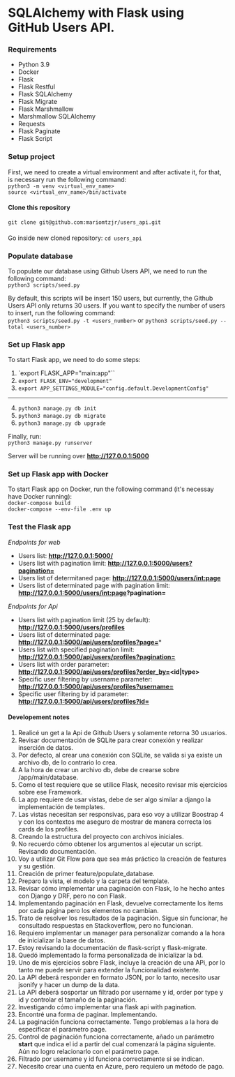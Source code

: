 # SQLAlchemy with Flask using GitHub Users API.

### Requirements
- Python 3.9
- Docker
- Flask
- Flask Restful
- Flask SQLAlchemy
- Flask Migrate
- Flask Marshmallow
- Marshmallow SQLAlchemy
- Requests
- Flask Paginate
- Flask Script

### Setup project
First, we need to create a virtual environment and after activate it, for that, is necessary run the following command:  
`python3 -m venv <virtual_env_name>`  
`source <virtual_env_name>/bin/activate`  

#### Clone this repository
`git clone git@github.com:mariomtzjr/users_api.git`  

####
Go inside new cloned repository: 
`cd users_api`

### Populate database
To populate our database using Github Users API, we need to run the following command:  
`python3 scripts/seed.py`  

By default, this scripts will be insert 150 users, but currently, the Github Users API only returns 30 users. If you want to specify the number of users to insert, run the following command:  
`python3 scripts/seed.py -t <users_number>` or `python3 scripts/seed.py --total <users_number>`  

### Set up Flask app
To start Flask app, we need to do some steps:  
1. `export FLASK_APP="main:app"``
2. `export FLASK_ENV="development"`
3. `export APP_SETTINGS_MODULE="config.default.DevelopmentConfig"`
---
4. `python3 manage.py db init`  
5. `python3 manage.py db migrate`
6. `python3 manage.py db upgrade`

Finally, run:  
`python3 manage.py runserver`

Server will be running over __http://127.0.0.1:5000__

### Set up Flask app with Docker
To start Flask app on Docker, run the following command (it's necessay have Docker running):  
`docker-compose build`  
`docker-compose --env-file .env up`


### Test the Flask app
*Endpoints for web*
- Users list: __http://127.0.0.1:5000/__
- Users list with pagination limit: __http://127.0.0.1:5000/users?pagination=<limit>__
- Users list of determitaned page: __http://127.0.0.1:5000/users/<int:page>__
- Users list of determinated page with pagination limit: __http://127.0.0.1:5000/users/<int:page>?pagination=<limit>__

*Endpoints for Api*  
- Users list with pagination limit (25 by default): __http://127.0.0.1:5000/users/profiles__
- Users list of determinated page: __http://127.0.0.1:5000/api/users/profiles?page=<page>__*
- Users list with specified pagination limit: __http://127.0.0.1:5000/api/users/profiles?pagination=<pagination>__
- Users list with order parameter: __http://127.0.0.1:5000/api/users/profiles?order_by=<id|type>__
- Specific user filtering by username parameter: __http://127.0.0.1:5000/api/users/profiles?username=<term>__
- Specific user filtering by id parameter: __http://127.0.0.1:5000/api/users/profiles?id=<id>__


#### Developement notes
1. Realicé un get a la Api de Github Users y solamente retorna 30 usuarios.
2. Revisar documentación de SQLite para crear conexión y realizar inserción de datos.
3. Por defecto, al crear una conexión con SQLite, se valida si ya existe un archivo db, de lo contrario lo crea.
4. A la hora de crear un archivo db, debe de crearse sobre /app/main/database.
5. Como el test requiere que se utilice Flask, necesito revisar mis ejercicios sobre ese Framework.
6. La app requiere de usar vistas, debe de ser algo similar a django la implementación de templates.
7. Las vistas necesitan ser responsivas, para eso voy a utilizar Boostrap 4 y con los contextos me aseguro de mostrar de manera correcta los cards de los profiles.
8. Creando la estructura del proyecto con archivos iniciales.
9. No recuerdo cómo obtener los argumentos al ejecutar un script. Revisando documentación.
10. Voy a utilizar Git Flow para que sea más práctico la creación de features y su gestión.
11. Creación de primer feature/populate_database.
12. Preparo la vista, el modelo y la carpeta del template.
13. Revisar cómo implementar una paginación con Flask, lo he hecho antes con Django y DRF, pero no con Flask.
14. Implementando paginación en Flask, devuelve correctamente los ítems por cada página pero los elementos no cambian.
15. Trato de resolver los resultados de la paginación. Sigue sin funcionar, he consultado respuestas en Stackoverflow, pero no funcionan.
16. Requiero implementar un manager para personalizar comando a la hora de inicializar la base de datos.
17. Estoy revisando la documentación de flask-script y flask-migrate.
18. Quedó implementado la forma personalizada de inicializar la bd.
19. Uno de mis ejercicios sobre Flask, incluye la creación de una APi, por lo tanto me puede servir para extender la funcionalidad existente.
20. La API deberá responder en formato JSON, por lo tanto, necesito usar jsonify y hacer un dump de la data.
21. La API deberá sosportar un filtrado por username y id, order por type y id y controlar el tamaño de la paginación.
22. Investigando cómo implementar una flask api with pagination.
23. Encontré una forma de paginar. Implementando.
24. La paginación funciona correctamente. Tengo problemas a la hora de especificar el parámetro page.
25. Control de paginación funciona correctamente, añado un parámetro __start__ que indica el id a partir del cual comenzará la página siguiente. Aún no logro relacionarlo con el parámetro page.
25. Filtrado por username y id funciona correctamente si se indican.
27. Necesito crear una cuenta en Azure, pero requiero un método de pago.


